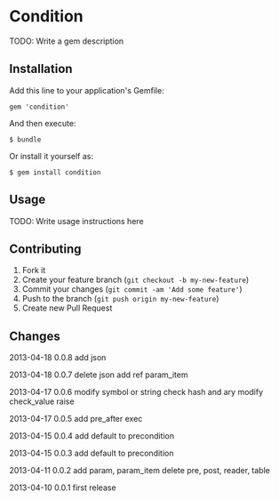 # Condition

TODO: Write a gem description

## Installation

Add this line to your application's Gemfile:

    gem 'condition'

And then execute:

    $ bundle

Or install it yourself as:

    $ gem install condition

## Usage

TODO: Write usage instructions here

## Contributing

1. Fork it
2. Create your feature branch (`git checkout -b my-new-feature`)
3. Commit your changes (`git commit -am 'Add some feature'`)
4. Push to the branch (`git push origin my-new-feature`)
5. Create new Pull Request

## Changes

2013-04-18 0.0.8
add json

2013-04-18 0.0.7
delete json
add ref param_item

2013-04-17 0.0.6
modify symbol or string
check hash and ary
modify check_value raise

2013-04-17 0.0.5
add pre_after exec

2013-04-15 0.0.4
add default to precondition

2013-04-15 0.0.3
add default to precondition

2013-04-11 0.0.2
add param, param_item
delete pre, post, reader, table

2013-04-10 0.0.1
first release